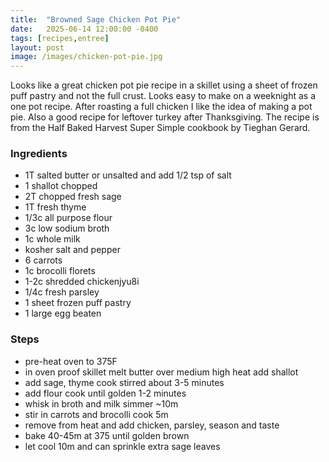 ```yaml
---
title:  "Browned Sage Chicken Pot Pie"
date:   2025-06-14 12:00:00 -0400
tags: [recipes,entree]
layout: post
image: /images/chicken-pot-pie.jpg
---
```


Looks like a great chicken pot pie recipe in a skillet using a sheet of frozen puff pastry and not the full crust.  Looks easy to make on a weeknight as a one pot recipe.  After roasting a full chicken I like the idea of making a pot pie.  Also a good recipe for leftover turkey after Thanksgiving.  The recipe is from the Half Baked Harvest Super Simple cookbook by Tieghan Gerard.


### Ingredients
- 1T salted butter or unsalted and add 1/2 tsp of salt
- 1 shallot chopped
- 2T chopped fresh sage
- 1T fresh thyme
- 1/3c all purpose flour
- 3c low sodium broth
- 1c whole milk
- kosher salt and pepper
- 6 carrots
- 1c brocolli florets
- 1-2c shredded chickenjyu8i
- 1/4c fresh parsley
- 1 sheet frozen puff pastry
- 1 large egg beaten

### Steps
- pre-heat oven to 375F
- in oven proof skillet melt butter over medium high heat add shallot
- add sage, thyme cook stirred about 3-5 minutes
- add flour cook until golden 1-2 minutes
- whisk in broth and milk simmer ~10m
- stir in carrots and brocolli cook 5m
- remove from heat and add chicken, parsley, season and taste
- bake 40-45m at 375 until golden brown
- let cool 10m and can sprinkle extra sage leaves